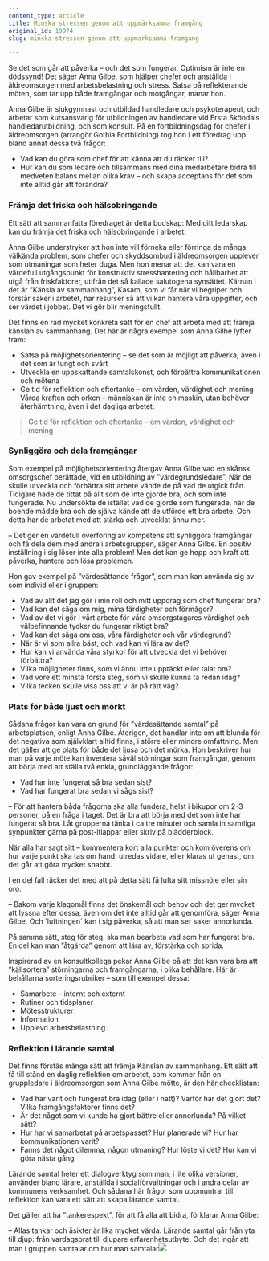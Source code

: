 ```yaml
---
content_type: article
title: Minska stressen genom att uppmärksamma framgång
original_id: 19974
slug: minska-stressen-genom-att-uppmarksamma-framgang

---
```


Se det som går att påverka – och det som fungerar. Optimism är inte en dödssynd! Det säger Anna Gilbe, som hjälper chefer och anställda i äldreomsorgen med arbetsbelastning och stress. Satsa på reflekterande möten, som tar upp både framgångar och motgångar, manar hon.

Anna Gilbe är sjukgymnast och utbildad handledare och psykoterapeut, och arbetar som kursansvarig för utbildningen av handledare vid Ersta Sköndals handledarutbildning, och som konsult. På en fortbildningsdag för chefer i äldreomsorgen (arrangör Gothia Fortbildning) tog hon i ett föredrag upp bland annat dessa två frågor:

*   Vad kan du göra som chef för att känna att du räcker till?
*   Hur kan du som ledare och tillsammans med dina medarbetare bidra till medveten balans mellan olika krav – och skapa acceptans för det som inte alltid går att förändra?

### Främja det friska och hälsobringande

Ett sätt att sammanfatta föredraget är detta budskap: Med ditt ledarskap kan du främja det friska och hälsobringande i arbetet.

Anna Gilbe understryker att hon inte vill förneka eller förringa de många välkända problem, som chefer och skyddsombud i äldreomsorgen upplever som utmaningar som heter duga. Men hon menar att det kan vara en värdefull utgångspunkt för konstruktiv stresshantering och hållbarhet att utgå från friskfaktorer, utifrån det så kallade salutogena synsättet. Kärnan i det är ”Känsla av sammanhang”, Kasam, som vi får när vi begriper och förstår saker i arbetet, har resurser så att vi kan hantera våra uppgifter, och ser värdet i jobbet. Det vi gör blir meningsfullt.

Det finns en rad mycket konkreta sätt för en chef att arbeta med att främja känslan av sammanhang. Det här är några exempel som Anna Gilbe lyfter fram:

*   Satsa på möjlighetsorientering – se det som är möjligt att påverka, även i det som är tungt och svårt
*   Utveckla en uppskattande samtalskonst, och förbättra kommunikationen och mötena
*   Ge tid för reflektion och eftertanke – om värden, värdighet och mening  
    Vårda kraften och orken – människan är inte en maskin, utan behöver återhämtning, även i det dagliga arbetet.

> Ge tid för reflektion och eftertanke – om värden, värdighet och mening

### Synliggöra och dela framgångar

Som exempel på möjlighetsorientering återgav Anna Gilbe vad en skånsk omsorgschef berättade, vid en utbildning av ”värdegrundsledare”. När de skulle utveckla och förbättra sitt arbete vände de på vad de utgick från. Tidigare hade de tittat på allt som de inte gjorde bra, och som inte fungerade. Nu undersökte de istället vad de gjorde som fungerade, när de boende mådde bra och de själva kände att de utförde ett bra arbete. Och detta har de arbetat med att stärka och utvecklat ännu mer.

– Det ger en värdefull överföring av kompetens att synliggöra framgångar och få dela dem med andra i arbetsgruppen, säger Anna Gilbe. En positiv inställning i sig löser inte alla problem! Men det kan ge hopp och kraft att påverka, hantera och lösa problemen.

Hon gav exempel på ”värdesättande frågor”, som man kan använda sig av som individ eller i gruppen:

*   Vad av allt det jag gör i min roll och mitt uppdrag som chef fungerar bra?
*   Vad kan det säga om mig, mina färdigheter och förmågor?
*   Vad av det vi gör i vårt arbete för våra omsorgstagares värdighet och välbefinnande tycker du fungerar riktigt bra?
*   Vad kan det säga om oss, våra färdigheter och vår värdegrund?
*   När är vi som allra bäst, och vad kan vi lära av det?
*   Hur kan vi använda våra styrkor för att utveckla det vi behöver förbättra?
*   Vilka möjligheter finns, som vi ännu inte upptäckt eller talat om?
*   Vad vore ett minsta första steg, som vi skulle kunna ta redan idag?
*   Vilka tecken skulle visa oss att vi är på rätt väg?

### Plats för både ljust och mörkt

Sådana frågor kan vara en grund för ”värdesättande samtal” på arbetsplatsen, enligt Anna Gilbe. Återigen, det handlar inte om att blunda för det negativa som självklart alltid finns, i större eller mindre omfattning. Men det gäller att ge plats för både det ljusa och det mörka. Hon beskriver hur man på varje möte kan inventera såväl störningar som framgångar, genom att börja med att ställa två enkla, grundläggande frågor:

*   Vad har inte fungerat så bra sedan sist?
*   Vad har fungerat bra sedan vi sågs sist?

– För att hantera båda frågorna ska alla fundera, helst i bikupor om 2-3 personer, på en fråga i taget. Det är bra att börja med det som inte har fungerat så bra. Låt grupperna tänka i ca tre minuter och samla in samtliga synpunkter gärna på post-itlappar eller skriv på blädderblock.

När alla har sagt sitt – kommentera kort alla punkter och kom överens om hur varje punkt ska tas om hand: utredas vidare, eller klaras ut genast, om det går att göra mycket snabbt.

I en del fall räcker det med att på detta sätt få lufta sitt missnöje eller sin oro.

– Bakom varje klagomål finns det önskemål och behov och det ger mycket att lyssna efter dessa, även om det inte alltid går att genomföra, säger Anna Gilbe. Och ´luftningen´ kan i sig påverka, så att man ser saker annorlunda.

På samma sätt, steg för steg, ska man bearbeta vad som har fungerat bra. En del kan man ”åtgärda” genom att lära av, förstärka och sprida.

Inspirerad av en konsultkollega pekar Anna Gilbe på att det kan vara bra att ”källsortera” störningarna och framgångarna, i olika behållare. Här är behållarna sorteringsrubriker – som till exempel dessa:

*   Samarbete – internt och externt
*   Rutiner och tidsplaner
*   Mötesstrukturer
*   Information
*   Upplevd arbetsbelastning

### Reflektion i lärande samtal

Det finns förstås många sätt att främja Känslan av sammanhang. Ett sätt att få till stånd en daglig reflektion om arbetet, som kommer från en gruppledare i äldreomsorgen som Anna Gilbe mötte, är den här checklistan:

*   Vad har varit och fungerat bra idag (eller i natt)? Varför har det gjort det? Vilka framgångsfaktorer finns det?
*   Är det något som vi kunde ha gjort bättre eller annorlunda? På vilket sätt?
*   Hur har vi samarbetat på arbetspasset? Hur planerade vi? Hur har kommunikationen varit?
*   Fanns det något dilemma, någon utmaning? Hur löste vi det? Hur kan vi göra nästa gång

Lärande samtal heter ett dialogverktyg som man, i lite olika versioner, använder bland lärare, anställda i socialförvaltningar och i andra delar av kommuners verksamhet. Och sådana här frågor som uppmuntrar till reflektion kan vara ett sätt att skapa lärande samtal.

Det gäller att ha ”tankerespekt”, för att få alla att bidra, förklarar Anna Gilbe:

– Allas tankar och åsikter är lika mycket värda. Lärande samtal går från yta till djup: från vardagsprat till djupare erfarenhetsutbyte. Och det ingår att man i gruppen samtalar om hur man samtalar![](http://www.gilbe.se/)

